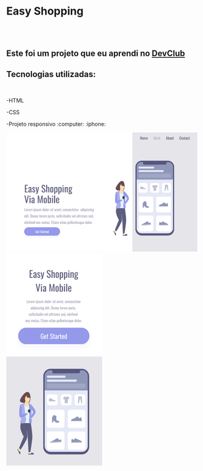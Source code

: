 <h1>Easy Shopping</h1>
<br>
<br>
<h2>Este foi um projeto que eu aprendi no <a href="https://rodolfomori.com.br/devclub">DevClub</a></h2>

<h2>Tecnologias utilizadas:</h2>
<br>
  <p>-HTML</p>
  <p>-CSS</p>
  <p>-Projeto responsivo :computer: :iphone:</p>


<img src="https://github.com/rodrigocassiano0/easy-shopping/blob/master/assets/pc.PNG?raw=true/">

<img src="https://github.com/rodrigocassiano0/easy-shopping/blob/master/assets/mobile.PNG?raw=true">
